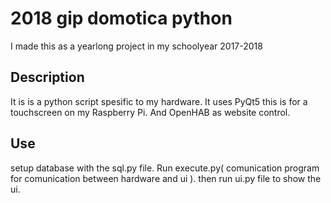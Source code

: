 # 2018 gip domotica python
I made this as a yearlong project in my schoolyear 2017-2018
## Description
It is is a python script spesific to my hardware. It uses PyQt5 this is for a touchscreen on my Raspberry Pi. And OpenHAB as website control.
## Use
setup database with the sql.py file. Run execute.py( comunication program for comunication between hardware and ui ). then run ui.py file to show the ui.

